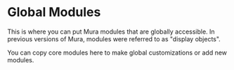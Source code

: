 # Global Modules

This is where you can put Mura modules that are globally accessible. In previous versions of Mura, modules were referred to as "display objects".

You can copy core modules here to make global customizations or add new modules.
